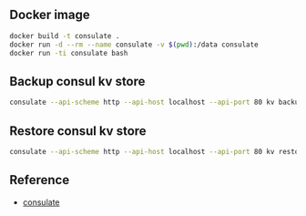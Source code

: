 ## Docker image
```bash
docker build -t consulate .
docker run -d --rm --name consulate -v $(pwd):/data consulate
docker run -ti consulate bash
```

## Backup consul kv store
```bash
consulate --api-scheme http --api-host localhost --api-port 80 kv backup -f kv.`date +%Y%m%d`.json
```

## Restore consul kv store
```bash
consulate --api-scheme http --api-host localhost --api-port 80 kv restore -f kv.`date +%Y%m%d`.json
```

## Reference
* [consulate](https://github.com/gmr/consulate)
